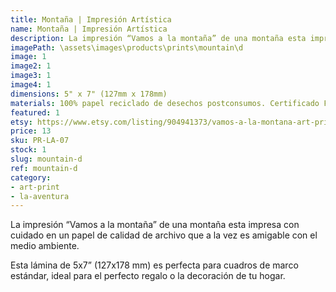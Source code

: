 ```yaml
---
title: Montaña | Impresión Artística
name: Montaña | Impresión Artística
description: La impresión “Vamos a la montaña” de una montaña esta impresa con cuidado en un papel de calidad de archivo que a la vez es amigable con el medio ambiente.
imagePath: \assets\images\products\prints\mountain\d
image: 1
image2: 1
image3: 1
image4: 1
dimensions: 5" x 7" (127mm x 178mm)
materials: 100% papel reciclado de desechos postconsumos. Certificado FSC.
featured: 1
etsy: https://www.etsy.com/listing/904941373/vamos-a-la-montana-art-print-hand
price: 13
sku: PR-LA-07
stock: 1
slug: mountain-d
ref: mountain-d
category:
- art-print
- la-aventura
---
```

La impresión “Vamos a la montaña” de una montaña esta impresa con cuidado en un papel de calidad de archivo que a la vez es amigable con el medio ambiente.

Esta lámina de 5x7” (127x178 mm) es perfecta para cuadros de marco estándar, ideal para el perfecto regalo o la decoración de tu hogar.

